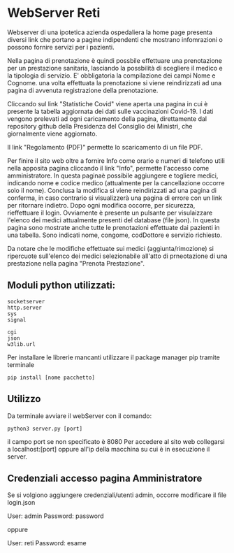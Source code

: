 # WebServer Reti
Webserver di una ipotetica azienda ospedaliera
la home page presenta diversi link che portano a pagine indipendenti che
mostrano infomrazioni o possono fornire servizi per i pazienti.

Nella pagina di prenotazione è quindi possbile effettuare una prenotazione
per un prestazione sanitaria, lasciando la possbilità di scegliere il medico
e la tipologia di servizio. E' obbligatoria la compilazione dei campi Nome e 
Cognome.
una volta effettuata la prenotazione si viene reindirizzati ad una pagina di
avvenuta registrazione della prenotazione.

Cliccando sul link "Statistiche Covid" viene aperta una pagina in cui è presente
la tabella aggiornata dei dati sulle vaccinazioni Covid-19.
I dati vengono prelevati ad ogni caricamento della pagina, direttamente dal repository
github della Presidenza del Consiglio dei Ministri, che giornalmente viene aggiornato.

Il link "Regolamento (PDF)" permette lo scaricamento di un file PDF.

Per finire il sito web oltre a fornire Info come orario e numeri di telefono utili nella 
apposita pagina cliccando il link "Info", permette l'accesso come amministratore.
In questa paginaè possibile aggiungere e togliere medici, indicando nome e codice medico 
(attualmente per la cancellazione occorre solo il nome).
Conclusa la modifica si viene reindirizzati ad una pagina di conferma, in caso contrario
si visualizzerà una pagina di errore con un link per ritornare indietro.
Dopo ogni modifica occorre, per sicurezza, rieffettuare il login.
Ovviamente è presente un pulsante per visulaizzare l'elenco dei medici attualmente presenti
del database (file json).
In questa pagina sono mostrate anche tutte le prenotazioni effettuate dai pazienti in una 
tabella. Sono indicati nome, congome, codDottore e servizio richiesto.

Da notare che le modifiche effettuate sui medici (aggiunta/rimozione) si ripercuote sull'elenco
dei medici selezionabile all'atto di prneotazione di una prestazione nella pagina "Prenota Prestazione".

## Moduli python utilizzati:
	
	socketserver
	http.server
	sys
	signal
	
	cgi
	json
	w3lib.url
Per installare le librerie mancanti utilizzare il package manager pip tramite terminale
	
	pip install [nome pacchetto]

## Utilizzo
Da terminale avviare il webServer con il comando:

	python3 server.py [port]

il campo port se non specificato è 8080
Per accedere al sito web collegarsi a localhost:[port] oppure all'ip della macchina su cui 
è in esecuzione il server.

## Credenziali accesso pagina Amministratore
Se si volgiono aggiungere credenziali/utenti admin, occorre modificare il file login.json

User: admin
Password: password

oppure

User: reti
Password: esame
